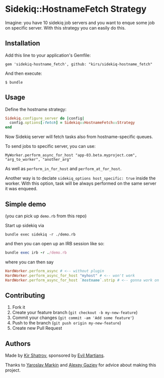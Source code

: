 # Sidekiq::HostnameFetch Strategy

Imagine: you have 10 sidekiq job servers and you want to enque some job on specific server. With this strategy you can easily do this.

## Installation

Add this line to your application's Gemfile:

    gem 'sidekiq-hostname_fetch', github: "kirs/sidekiq-hostname_fetch"

And then execute:

    $ bundle

## Usage

Define the hostname strategy:

```ruby
Sidekiq.configure_server do |config|
  config.options[:fetch] = Sidekiq::HostnameFetch::Strategy
end
```

Now Sidekiq server will fetch tasks also from hostname-specific queues.

To send jobs to specific server, you can use:

```
MyWorker.perform_async_for_host "app-03.beta.myproject.com", "arg_to_worker", "another_arg"
```

As well as `perform_in_for_host` and `perform_at_for_host`.

Another way is to declate `sidekiq_options host_specific: true` inside the worker.
With this option, task will be always performed on the same server it was enqueed.

## Simple demo

(you can pick up `demo.rb` from this repo)

Start up sidekiq via

```
bundle exec sidekiq -r ./demo.rb
```

and then you can open up an IRB session like so:

```ruby
bundle exec irb -r ./demo.rb
```

where you can then say

```ruby
HardWorker.perform_async # <-- without plugin
HardWorker.perform_async_for_host "myhost" # <-- won't work
HardWorker.perform_async_for_host `hostname`.strip # <-- gonna work on your machine
```

## Contributing

1. Fork it
2. Create your feature branch (`git checkout -b my-new-feature`)
3. Commit your changes (`git commit -am 'Add some feature'`)
4. Push to the branch (`git push origin my-new-feature`)
5. Create new Pull Request

## Authors

Made by [Kir Shatrov](https://github.com/kirs), sponsored by [Evil Martians](http://evl.ms).

Thanks to [Yaroslav Markin](https://github.com/yaroslav) and [Alexey Gaziev](https://github.com/gazay) for advice about making this project.
